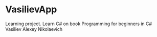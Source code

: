 # VasilievApp

Learning project. Learn C# on book 
Programming for beginners in C# Vasiliev Alexey Nikolaevich
